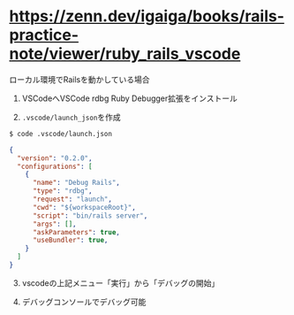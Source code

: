 # https://zenn.dev/igaiga/books/rails-practice-note/viewer/ruby_rails_vscode

ローカル環境でRailsを動かしている場合

1. VSCodeへVSCode rdbg Ruby Debugger拡張をインストール

2. `.vscode/launch_json`を作成

```bash
$ code .vscode/launch.json
```

```json
{
  "version": "0.2.0",
  "configurations": [
    {
      "name": "Debug Rails",
      "type": "rdbg",
      "request": "launch",
      "cwd": "${workspaceRoot}",
      "script": "bin/rails server",
      "args": [],
      "askParameters": true,
      "useBundler": true,
    }
  ]
}
```

3. vscodeの上記メニュー「実行」から「デバッグの開始」

4. デバッグコンソールでデバッグ可能
